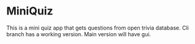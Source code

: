 # MiniQuiz
This is a mini quiz app that gets questions from open trivia database. Cli branch has a working version. Main version will have gui.
